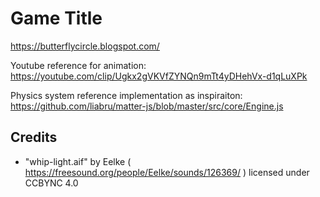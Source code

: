 # Game Title

https://butterflycircle.blogspot.com/

Youtube reference for animation: https://youtube.com/clip/Ugkx2gVKVfZYNQn9mTt4yDHehVx-d1qLuXPk

Physics system reference implementation as inspiraiton: https://github.com/liabru/matter-js/blob/master/src/core/Engine.js

## Credits
- "whip-light.aif" by Eelke ( https://freesound.org/people/Eelke/sounds/126369/ ) licensed under CCBYNC 4.0
